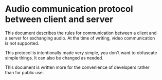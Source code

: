 # Audio communication protocol between client and server

This document describes the rules for communication between a client and a server for exchanging audio. At the time of writing, video communication is not supported.

This protocol is intentionally made very simple, you don't want to obfuscate simple things. It can also be changed as needed.

This document is written more for the convenience of developers rather than for public use.

